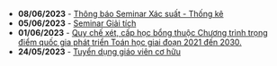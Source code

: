  - **08/06/2023** - [Thông báo Seminar Xác suất - Thống kê](https://math.hcmus.edu.vn//tin-tức/tin-nghiên-cứu/762-seminar_xstk_120623)
 - **05/06/2023** - [Seminar Giải tích](https://math.hcmus.edu.vn//tin-tức/761-seminar-giải-tích)
 - **01/06/2023** - [Quy chế xét, cấp học bổng thuộc Chương trình trọng điểm quốc gia phát triển Toán học giai đoạn 2021 đến 2030.](https://math.hcmus.edu.vn//tin-tức/tin-học-bổng-việc-làm/760-quy-chế-xét,-cấp-học-bổng-thuộc-chương-trình-trọng-điểm-quốc-gia-phát-triển-toán-học-giai-đoạn-2021-đến-2030)
 - **24/05/2023** - [Tuyển dụng giáo viên cơ hữu](https://math.hcmus.edu.vn//tin-tức/tin-học-bổng-việc-làm/759-tuyển-dụng-giáo-viên-cơ-hữu)
